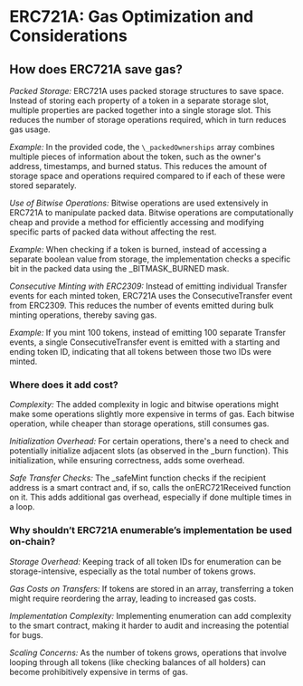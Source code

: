 # ERC721A: Gas Optimization and Considerations

## How does ERC721A save gas?

_Packed Storage:_ ERC721A uses packed storage structures to save space. Instead of storing each property of a token in a separate storage slot, multiple properties are packed together into a single storage slot. This reduces the number of storage operations required, which in turn reduces gas usage.

_Example:_
In the provided code, the `\_packedOwnerships` array combines multiple pieces of information about the token, such as the owner's address, timestamps, and burned status. This reduces the amount of storage space and operations required compared to if each of these were stored separately.

_Use of Bitwise Operations:_ Bitwise operations are used extensively in ERC721A to manipulate packed data. Bitwise operations are computationally cheap and provide a method for efficiently accessing and modifying specific parts of packed data without affecting the rest.

_Example:_
When checking if a token is burned, instead of accessing a separate boolean value from storage, the implementation checks a specific bit in the packed data using the \_BITMASK_BURNED mask.

_Consecutive Minting with ERC2309:_ Instead of emitting individual Transfer events for each minted token, ERC721A uses the ConsecutiveTransfer event from ERC2309. This reduces the number of events emitted during bulk minting operations, thereby saving gas.

_Example:_
If you mint 100 tokens, instead of emitting 100 separate Transfer events, a single ConsecutiveTransfer event is emitted with a starting and ending token ID, indicating that all tokens between those two IDs were minted.

### Where does it add cost?

_Complexity:_ The added complexity in logic and bitwise operations might make some operations slightly more expensive in terms of gas. Each bitwise operation, while cheaper than storage operations, still consumes gas.

_Initialization Overhead:_ For certain operations, there's a need to check and potentially initialize adjacent slots (as observed in the \_burn function). This initialization, while ensuring correctness, adds some overhead.

_Safe Transfer Checks:_ The \_safeMint function checks if the recipient address is a smart contract and, if so, calls the onERC721Received function on it. This adds additional gas overhead, especially if done multiple times in a loop.

### Why shouldn’t ERC721A enumerable’s implementation be used on-chain?

_Storage Overhead:_ Keeping track of all token IDs for enumeration can be storage-intensive, especially as the total number of tokens grows.

_Gas Costs on Transfers:_ If tokens are stored in an array, transferring a token might require reordering the array, leading to increased gas costs.

_Implementation Complexity:_ Implementing enumeration can add complexity to the smart contract, making it harder to audit and increasing the potential for bugs.

_Scaling Concerns:_ As the number of tokens grows, operations that involve looping through all tokens (like checking balances of all holders) can become prohibitively expensive in terms of gas.
